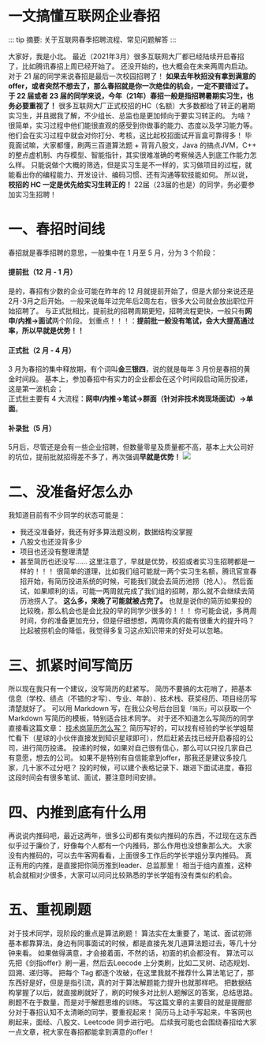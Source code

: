 # 一文搞懂互联网企业春招

::: tip
摘要: 关于互联网春季招聘流程、常见问题解答
:::

大家好，我是小北。
最近（2021年3月）很多互联网大厂都已经陆续开启春招了，比如腾讯春招上周已经开始了。
还没开始的，也大概会在未来两周内启动。
对于 21 届的同学来说春招是最后一次校园招聘了！
**如果去年秋招没有拿到满意的 offer，或者突然不想去了，那么春招就是你一次绝佳的机会，一定不要错过了。**
**于 22 届或者 23 届的同学来说，今年（21年）春招一般是指招聘暑期实习生，也务必要重视了！**
很多互联网大厂正式校招的HC（名额）大多数都给了转正的暑期实习生，并且据我了解，不少组长、总监也是更加倾向于要实习转正的。
为啥？很简单，实习过程中他们能很直观的感受到你做事的能力、态度以及学习能力等。
他们会在实习过程中就会对你打分、考核，这比起校招面试开盲盒可靠得多！
毕竟面试嘛，大家都懂，刷两三百道算法题 + 背背八股文，Java 的搞点JVM，C++ 的整点虚机制、内存模型、智能指针，其实很难准确的考察候选人到底工作能力怎么样。
只能说做个大概的筛选，但是实习生是不一样的，实习做项目的过程，就能看出你的编程能力、开发设计、编码习惯、还有沟通等软技能如何。
所以说，**校招的 HC 一定是优先给实习生转正的！**
22届（23届的也是）的同学，务必要参加实习生招聘！

# 一、春招时间线

春招就是春季招聘的意思，一般集中在 1 月至 5 月，分为 3 个阶段：

#### 提前批（12 月 - 1 月）

是的，春招有少数的企业可能在昨年的 12 月就提前开始了，但是大部分来说还是 2月-3月之后开始。
一般来说每年过完年后2周左右，很多大公司就会放出职位开始招聘了。
与正式批相比，提前批的招聘周期更短，招聘流程更快，一般只有**网申/内推→面试**两个阶段。
划重点！！！：**提前批一般没有笔试，会大大提高通过率，所以早就是优势！！**

#### 正式批（2 月 - 4 月）

3 月为春招的集中释放期，有个词叫**金三银四**，说的就是每年 3 月份是春招的黄金时间段。
基本上，参加春招中有实力的企业都会在这个时间段启动简历投递，这是第一波机会；	
正式批主要有 4 大流程：**网申/内推→笔试→群面（针对非技术岗现场面试）→单面**。

#### 补录批（5 月）

5月后，尽管还是会有一些企业招聘，但数量零星及质量都不高，基本上大公司好的坑位，提前批就招得差不多了，再次强调**早就是优势！**
![](https://cdn.how2cs.cn/csguide/150655.jpg)

# 二、没准备好怎么办

我知道目前有不少同学的状态可能是：

* 我还没准备好，我还有好多算法题没刷，数据结构没掌握
* 八股文也还没背多少
* 项目也还没有整理清楚
* 甚至简历也还没写......
  这里注意了，早就是优势，校招或者实习生招聘都是一样的！！！
  很简单的道理，比如我们组可能就一两个实习生名额，腾讯官宣春招开始，有简历投进系统的时候，可能我们就会去简历池捞（抢人）。
  然后面试，如果顺利的话，可能一两周就完成了我们组的招聘，那么就不会继续去简历池捞人了。
  **这么多，来晚了可能就被占完了。**
  也就是说你的简历如果投的比较晚，那么机会也是会比投的早的同学少很多的！！！
  你可能会说，多两周时间，你的准备更加充分，但是仔细想想，两周你真的能有很重大的提升吗？
  比起被捞机会的降低，我觉得多复习这点知识带来的好处可以忽略。

# 三、抓紧时间写简历

所以现在我只有一个建议，没写简历的赶紧写。
简历不要搞的太花哨了，把基本信息（学校、绩点（不错的才写）、专业、年龄）、技术栈、获奖经历、项目经历写清楚就好了。
可以用 Markdown 写，在我公众号后台回复`「简历」`可以获取一个 Markdown 写简历的模板，特别适合技术同学。
对于还不知道怎么写简历的同学直接看这篇文章：
[技术岗简历怎么写？](https://www.yuque.com/csguide/index/llbx7b05gp4nubgq)
简历写好的，可以找有经验的学长学姐帮忙看下（星球的小伙伴直接发到知识星球即可），然后赶紧去找已经开启春招的公司，进行简历投递。
投递的时候，如果对自己很有信心，那么可以只投几家自己有意愿，想去的公司。
如果不是特别有自信能拿到offer，那我还是建议多投几家，几十家不过分吧？
投的时候，可以建个表格记录下、跟进下面试进度，春招这段时间会有很多笔试、面试，要注意时间安排。

# 四、内推到底有什么用

再说说内推码吧，最近这两年，很多公司都有类似内推码的东西，不过现在这东西似乎过于廉价了，好像每个人都有一个内推码，那么作用也没想象那么大。
大家没有内推码的，可以去牛客网看看，上面很多工作后的学长学姐分享内推码。
真正有用的内推，是直接把你简历推到leader、总监那里！
相当于组内直推，这种机会就相对少很多，大家可以问问比较熟悉的学长学姐有没有类似的机会。

# 五、重视刷题

对于技术同学，现阶段的重点是算法刷题！
算法实在太重要了，笔试、面试初筛基本都靠算法，身边有同事面试的时候，都是直接先发几道算法题过去，等几十分钟来看。
如果做得满意，才会接着面，不然的话，初面的机会都没有。
算法可以先把《剑指offer》刷一遍，然后去Leecode 上分类刷，比如二叉树、动态规划、回溯、递归等。
把每个 Tag 都逐个攻破，在这里我就不推荐什么算法笔记了，那东西好是好，但是是指引流，真的对于算法解题能力提升也就那样吧。
把数据结构掌握了以后，就直接刷就好了，刷的时候多对比别人题解区的答案，总结思路。
刷题不在于数量，而是对于解题思维的训练。
写这篇文章的主要目的就是提醒部分对于春招认知不太清晰的同学，要重视起来！
简历马上动手写起来，牛客网也刷起来，面经、八股文、Leetcode 同步进行吧。
后续我可能也会围绕春招给大家一点文章，祝大家在春招都能拿到满意的offer！